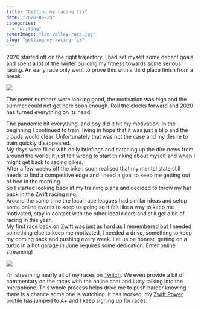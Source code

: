 ```yaml
---
title: "Getting my racing fix"
date: "2020-06-25"
categories: 
  - "writing"
coverImage: "lee-valley-race.jpg"
slug: "getting-my-racing-fix"
---
```


2020 started off on the right trajectory. I had set myself some decent goals and spent a lot of the winter building my fitness towards some serious racing. An early race only went to prove this with a third place finish from a break.

![](/images/lee-valley-race.jpg)

<!--more-->

The power numbers were looking good, the motivation was high and the summer could not get here soon enough. Roll the clocks forward and 2020 has turned everything on its head.

The pandemic hit everything, and boy did it hit my motivation. In the beginning I continued to train, living in hope that it was just a blip and the clouds would clear. Unfortunately that was not the case and my desire to train quickly disappeared.  
My days were filled with daily briefings and catching up the dire news from around the world; it just felt wrong to start thinking about myself and when I might get back to racing bikes.  
After a few weeks off the bike I soon realised that my mental state still needs to find a competitive edge and I need a goal to keep me getting out of bed in the morning.  
So I started looking back at my training plans and decided to throw my hat back in the Zwift racing ring.  
Around the same time the local race leagues had similar ideas and setup some online events to keep us going so it felt like a way to keep me motivated, stay in contact with the other local riders and still get a bit of racing in this year.  
My first race back on Zwift was just as hard as I remembered but I needed something else to keep me motivated, I needed a drive, something to keep my coming back and pushing every week. Let us be honest, getting on a turbo in a hot garage in June requires some dedication. Enter online streaming!

![](/images/e720dd678f502fd83c3cd298f5c9606b3433bc50.png)

I’m streaming nearly all of my races on [Twitch](https://www.twitch.tv/funky_larma). We even provide a bit of commentary on the races with the online chat and Lucy talking into the microphone. This whole process helps drive me to push harder knowing there is a chance some one is watching. It has worked, my [Zwift Power profile](https://zwiftpower.com/profile.php?z=9087) has jumped to A+ and I keep signing up for races.
